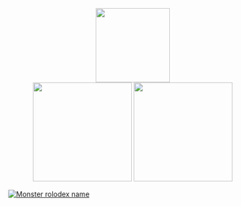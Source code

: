 
<div id="header" align="center">
  <img src="https://media.giphy.com/media/M9gbBd9nbDrOTu1Mqx/giphy.gif" width="150"/>
</div>


<div align='center'>
<img src ="https://github-readme-stats.vercel.app/api/?username=ketan-paunikar&count_private=true&theme=tokyonight&showicons=true" height="200"/>
<img src = "https://github-readme-stats.vercel.app/api/top-langs/?username=ketan-paunikar&langs_count=5&theme=tokyonight" height="200"/>
</div>

[![Monster rolodex name](https://github-readme-stats.vercel.app/api/pin/?username=ketan-paunikar&repo=monsters-rolodex&show_owner=true)](https://github.com/ketan-paunikar/monsters-rolodex)
